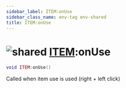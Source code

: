 ```yaml
---
sidebar_label: ITEM:onUse
sidebar_class_name: env-tag env-shared
title: ITEM:onUse
---
```


# <img src='/img/wiki/shared.png' alt='shared' data-tag='env-tag' /> [ITEM](../item/README.md):onUse

```lua
void ITEM:onUse()
```

Called when item use is used (right + left click)<br/>
